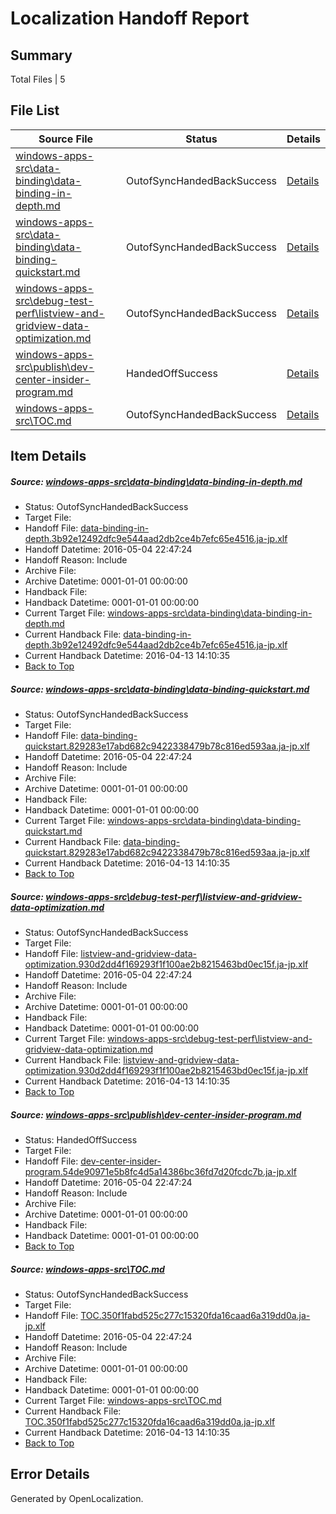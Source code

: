 # <a name='report-top'></a> Localization Handoff Report

## Summary
 Total Files | 5

## File List
 Source File | Status | Details 
 ----------- | ------ | ------- 
 [windows-apps-src\data-binding\data-binding-in-depth.md](https://github.com/Microsoft/windows-apps/blob/d76ef6a87d6afad577f5f7bf5e8f18a8b0776094/windows-apps-src/data-binding/data-binding-in-depth.md) | OutofSyncHandedBackSuccess | [Details](#c371ca1804d76a0ffdf812cfb933b03916654bad1890)
 [windows-apps-src\data-binding\data-binding-quickstart.md](https://github.com/Microsoft/windows-apps/blob/d76ef6a87d6afad577f5f7bf5e8f18a8b0776094/windows-apps-src/data-binding/data-binding-quickstart.md) | OutofSyncHandedBackSuccess | [Details](#c30e048f450c062c6e0148e5040a58bfa47193bb1891)
 [windows-apps-src\debug-test-perf\listview-and-gridview-data-optimization.md](https://github.com/Microsoft/windows-apps/blob/d76ef6a87d6afad577f5f7bf5e8f18a8b0776094/windows-apps-src/debug-test-perf/listview-and-gridview-data-optimization.md) | OutofSyncHandedBackSuccess | [Details](#26faa92e98547844af2be1720c458d793ac2f3ac1964)
 [windows-apps-src\publish\dev-center-insider-program.md](https://github.com/Microsoft/windows-apps/blob/b6e4211cc9b41c2ceb66f24c041e0c60b8d7a776/windows-apps-src/publish/dev-center-insider-program.md) | HandedOffSuccess | [Details](#1d1f3bd9d391d6c83a3e32bcac5eb60d39aa52833486)
 [windows-apps-src\TOC.md](https://github.com/Microsoft/windows-apps/blob/615f4250afe9fad61c69f1e30bed1d127de26a03/windows-apps-src/TOC.md) | OutofSyncHandedBackSuccess | [Details](#4e7556f41d914182308ce0c8e99cb3b124438fe03756)

## Item Details
##### <a name='c371ca1804d76a0ffdf812cfb933b03916654bad1890'></a> Source: [windows-apps-src\data-binding\data-binding-in-depth.md](https://github.com/Microsoft/windows-apps/blob/d76ef6a87d6afad577f5f7bf5e8f18a8b0776094/windows-apps-src/data-binding/data-binding-in-depth.md)
* Status: OutofSyncHandedBackSuccess
* Target File: 
* Handoff File: [data-binding-in-depth.3b92e12492dfc9e544aad2db2ce4b7efc65e4516.ja-jp.xlf](https://github.com/Microsoft/WDG.handoff/blob/4d5f4e3e99c7d09dd4eb4d893da860b93db6053b/ol-handoff/Microsoft/windows-apps.ja-jp/master/data-binding-in-depth.3b92e12492dfc9e544aad2db2ce4b7efc65e4516.ja-jp.xlf)
* Handoff Datetime: 2016-05-04 22:47:24
* Handoff Reason: Include
* Archive File: 
* Archive Datetime: 0001-01-01 00:00:00
* Handback File: 
* Handback Datetime: 0001-01-01 00:00:00
* Current Target File: [windows-apps-src\data-binding\data-binding-in-depth.md](https://github.com/Microsoft/windows-apps.ja-jp/blob/ede73b1a80d40d88b22b4a79f571f892d6d3809b/windows-apps-src/data-binding/data-binding-in-depth.md)
* Current Handback File: [data-binding-in-depth.3b92e12492dfc9e544aad2db2ce4b7efc65e4516.ja-jp.xlf](https://github.com/Microsoft/WDG.handback/blob/a5742cb2d83625361cba5b5a0ead558fec4ff91c/ol-handback/Microsoft/windows-apps.ja-jp/master/data-binding-in-depth.3b92e12492dfc9e544aad2db2ce4b7efc65e4516.ja-jp.xlf)
* Current Handback Datetime: 2016-04-13 14:10:35
* [Back to Top](#report-top)

##### <a name='c30e048f450c062c6e0148e5040a58bfa47193bb1891'></a> Source: [windows-apps-src\data-binding\data-binding-quickstart.md](https://github.com/Microsoft/windows-apps/blob/d76ef6a87d6afad577f5f7bf5e8f18a8b0776094/windows-apps-src/data-binding/data-binding-quickstart.md)
* Status: OutofSyncHandedBackSuccess
* Target File: 
* Handoff File: [data-binding-quickstart.829283e17abd682c9422338479b78c816ed593aa.ja-jp.xlf](https://github.com/Microsoft/WDG.handoff/blob/4d5f4e3e99c7d09dd4eb4d893da860b93db6053b/ol-handoff/Microsoft/windows-apps.ja-jp/master/data-binding-quickstart.829283e17abd682c9422338479b78c816ed593aa.ja-jp.xlf)
* Handoff Datetime: 2016-05-04 22:47:24
* Handoff Reason: Include
* Archive File: 
* Archive Datetime: 0001-01-01 00:00:00
* Handback File: 
* Handback Datetime: 0001-01-01 00:00:00
* Current Target File: [windows-apps-src\data-binding\data-binding-quickstart.md](https://github.com/Microsoft/windows-apps.ja-jp/blob/ede73b1a80d40d88b22b4a79f571f892d6d3809b/windows-apps-src/data-binding/data-binding-quickstart.md)
* Current Handback File: [data-binding-quickstart.829283e17abd682c9422338479b78c816ed593aa.ja-jp.xlf](https://github.com/Microsoft/WDG.handback/blob/a5742cb2d83625361cba5b5a0ead558fec4ff91c/ol-handback/Microsoft/windows-apps.ja-jp/master/data-binding-quickstart.829283e17abd682c9422338479b78c816ed593aa.ja-jp.xlf)
* Current Handback Datetime: 2016-04-13 14:10:35
* [Back to Top](#report-top)

##### <a name='26faa92e98547844af2be1720c458d793ac2f3ac1964'></a> Source: [windows-apps-src\debug-test-perf\listview-and-gridview-data-optimization.md](https://github.com/Microsoft/windows-apps/blob/d76ef6a87d6afad577f5f7bf5e8f18a8b0776094/windows-apps-src/debug-test-perf/listview-and-gridview-data-optimization.md)
* Status: OutofSyncHandedBackSuccess
* Target File: 
* Handoff File: [listview-and-gridview-data-optimization.930d2dd4f169293f1f100ae2b8215463bd0ec15f.ja-jp.xlf](https://github.com/Microsoft/WDG.handoff/blob/4d5f4e3e99c7d09dd4eb4d893da860b93db6053b/ol-handoff/Microsoft/windows-apps.ja-jp/master/listview-and-gridview-data-optimization.930d2dd4f169293f1f100ae2b8215463bd0ec15f.ja-jp.xlf)
* Handoff Datetime: 2016-05-04 22:47:24
* Handoff Reason: Include
* Archive File: 
* Archive Datetime: 0001-01-01 00:00:00
* Handback File: 
* Handback Datetime: 0001-01-01 00:00:00
* Current Target File: [windows-apps-src\debug-test-perf\listview-and-gridview-data-optimization.md](https://github.com/Microsoft/windows-apps.ja-jp/blob/ede73b1a80d40d88b22b4a79f571f892d6d3809b/windows-apps-src/debug-test-perf/listview-and-gridview-data-optimization.md)
* Current Handback File: [listview-and-gridview-data-optimization.930d2dd4f169293f1f100ae2b8215463bd0ec15f.ja-jp.xlf](https://github.com/Microsoft/WDG.handback/blob/a5742cb2d83625361cba5b5a0ead558fec4ff91c/ol-handback/Microsoft/windows-apps.ja-jp/master/listview-and-gridview-data-optimization.930d2dd4f169293f1f100ae2b8215463bd0ec15f.ja-jp.xlf)
* Current Handback Datetime: 2016-04-13 14:10:35
* [Back to Top](#report-top)

##### <a name='1d1f3bd9d391d6c83a3e32bcac5eb60d39aa52833486'></a> Source: [windows-apps-src\publish\dev-center-insider-program.md](https://github.com/Microsoft/windows-apps/blob/b6e4211cc9b41c2ceb66f24c041e0c60b8d7a776/windows-apps-src/publish/dev-center-insider-program.md)
* Status: HandedOffSuccess
* Target File: 
* Handoff File: [dev-center-insider-program.54de90971e5b8fc4d5a14386bc36fd7d20fcdc7b.ja-jp.xlf](https://github.com/Microsoft/WDG.handoff/blob/4d5f4e3e99c7d09dd4eb4d893da860b93db6053b/ol-handoff/Microsoft/windows-apps.ja-jp/master/dev-center-insider-program.54de90971e5b8fc4d5a14386bc36fd7d20fcdc7b.ja-jp.xlf)
* Handoff Datetime: 2016-05-04 22:47:24
* Handoff Reason: Include
* Archive File: 
* Archive Datetime: 0001-01-01 00:00:00
* Handback File: 
* Handback Datetime: 0001-01-01 00:00:00
* [Back to Top](#report-top)

##### <a name='4e7556f41d914182308ce0c8e99cb3b124438fe03756'></a> Source: [windows-apps-src\TOC.md](https://github.com/Microsoft/windows-apps/blob/615f4250afe9fad61c69f1e30bed1d127de26a03/windows-apps-src/TOC.md)
* Status: OutofSyncHandedBackSuccess
* Target File: 
* Handoff File: [TOC.350f1fabd525c277c15320fda16caad6a319dd0a.ja-jp.xlf](https://github.com/Microsoft/WDG.handoff/blob/4d5f4e3e99c7d09dd4eb4d893da860b93db6053b/ol-handoff/Microsoft/windows-apps.ja-jp/master/TOC.350f1fabd525c277c15320fda16caad6a319dd0a.ja-jp.xlf)
* Handoff Datetime: 2016-05-04 22:47:24
* Handoff Reason: Include
* Archive File: 
* Archive Datetime: 0001-01-01 00:00:00
* Handback File: 
* Handback Datetime: 0001-01-01 00:00:00
* Current Target File: [windows-apps-src\TOC.md](https://github.com/Microsoft/windows-apps.ja-jp/blob/ede73b1a80d40d88b22b4a79f571f892d6d3809b/windows-apps-src/TOC.md)
* Current Handback File: [TOC.350f1fabd525c277c15320fda16caad6a319dd0a.ja-jp.xlf](https://github.com/Microsoft/WDG.handback/blob/a5742cb2d83625361cba5b5a0ead558fec4ff91c/ol-handback/Microsoft/windows-apps.ja-jp/master/TOC.350f1fabd525c277c15320fda16caad6a319dd0a.ja-jp.xlf)
* Current Handback Datetime: 2016-04-13 14:10:35
* [Back to Top](#report-top)


## Error Details

Generated by OpenLocalization.
